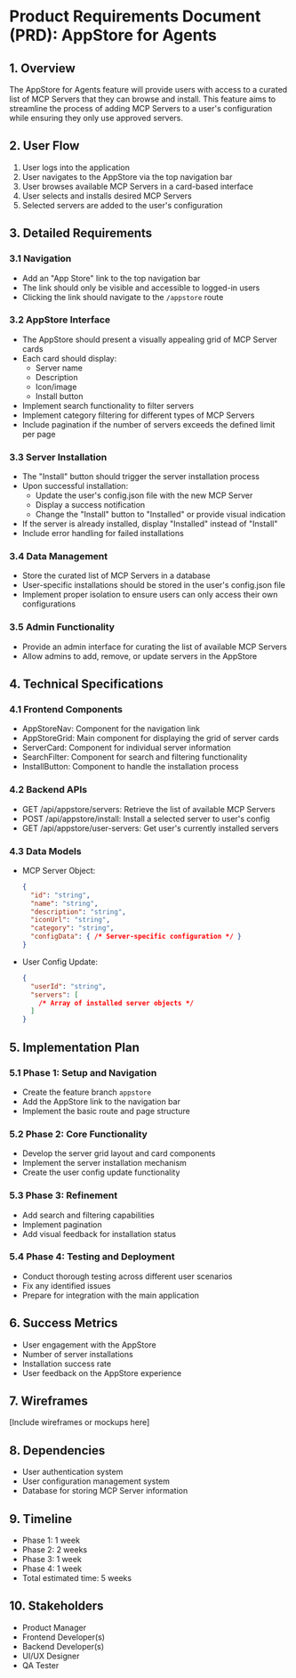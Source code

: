 # Product Requirements Document (PRD): AppStore for Agents

## 1. Overview

The AppStore for Agents feature will provide users with access to a curated list of MCP Servers that they can browse and install. This feature aims to streamline the process of adding MCP Servers to a user's configuration while ensuring they only use approved servers.

## 2. User Flow

1. User logs into the application
2. User navigates to the AppStore via the top navigation bar
3. User browses available MCP Servers in a card-based interface
4. User selects and installs desired MCP Servers
5. Selected servers are added to the user's configuration

## 3. Detailed Requirements

### 3.1 Navigation

- Add an "App Store" link to the top navigation bar
- The link should only be visible and accessible to logged-in users
- Clicking the link should navigate to the `/appstore` route

### 3.2 AppStore Interface

- The AppStore should present a visually appealing grid of MCP Server cards
- Each card should display:
  - Server name
  - Description
  - Icon/image
  - Install button
- Implement search functionality to filter servers
- Implement category filtering for different types of MCP Servers
- Include pagination if the number of servers exceeds the defined limit per page

### 3.3 Server Installation

- The "Install" button should trigger the server installation process
- Upon successful installation:
  - Update the user's config.json file with the new MCP Server
  - Display a success notification
  - Change the "Install" button to "Installed" or provide visual indication
- If the server is already installed, display "Installed" instead of "Install"
- Include error handling for failed installations

### 3.4 Data Management

- Store the curated list of MCP Servers in a database
- User-specific installations should be stored in the user's config.json file
- Implement proper isolation to ensure users can only access their own configurations

### 3.5 Admin Functionality

- Provide an admin interface for curating the list of available MCP Servers
- Allow admins to add, remove, or update servers in the AppStore

## 4. Technical Specifications

### 4.1 Frontend Components

- AppStoreNav: Component for the navigation link
- AppStoreGrid: Main component for displaying the grid of server cards
- ServerCard: Component for individual server information
- SearchFilter: Component for search and filtering functionality
- InstallButton: Component to handle the installation process

### 4.2 Backend APIs

- GET /api/appstore/servers: Retrieve the list of available MCP Servers
- POST /api/appstore/install: Install a selected server to user's config
- GET /api/appstore/user-servers: Get user's currently installed servers

### 4.3 Data Models

- MCP Server Object:
  ```json
  {
    "id": "string",
    "name": "string",
    "description": "string",
    "iconUrl": "string",
    "category": "string",
    "configData": { /* Server-specific configuration */ }
  }
  ```

- User Config Update:
  ```json
  {
    "userId": "string",
    "servers": [
      /* Array of installed server objects */
    ]
  }
  ```

## 5. Implementation Plan

### 5.1 Phase 1: Setup and Navigation

- Create the feature branch `appstore`
- Add the AppStore link to the navigation bar
- Implement the basic route and page structure

### 5.2 Phase 2: Core Functionality

- Develop the server grid layout and card components
- Implement the server installation mechanism
- Create the user config update functionality

### 5.3 Phase 3: Refinement

- Add search and filtering capabilities
- Implement pagination
- Add visual feedback for installation status

### 5.4 Phase 4: Testing and Deployment

- Conduct thorough testing across different user scenarios
- Fix any identified issues
- Prepare for integration with the main application

## 6. Success Metrics

- User engagement with the AppStore
- Number of server installations
- Installation success rate
- User feedback on the AppStore experience

## 7. Wireframes

[Include wireframes or mockups here]

## 8. Dependencies

- User authentication system
- User configuration management system
- Database for storing MCP Server information

## 9. Timeline

- Phase 1: 1 week
- Phase 2: 2 weeks
- Phase 3: 1 week
- Phase 4: 1 week
- Total estimated time: 5 weeks

## 10. Stakeholders

- Product Manager
- Frontend Developer(s)
- Backend Developer(s)
- UI/UX Designer
- QA Tester
